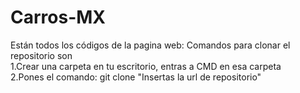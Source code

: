 # Carros-MX
Están todos los códigos de la pagina web: Comandos para clonar el repositorio son 
<br>
1.Crear una carpeta en tu escritorio, entras a CMD en esa carpeta 
<br>
2.Pones el comando: git clone "Insertas la url de repositorio"
